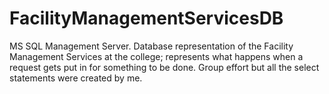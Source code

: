 # FacilityManagementServicesDB
MS SQL Management Server. Database representation of the Facility Management Services at the college; represents  what happens when a request gets put in for something to be done. Group effort but all the select statements were created by me.

